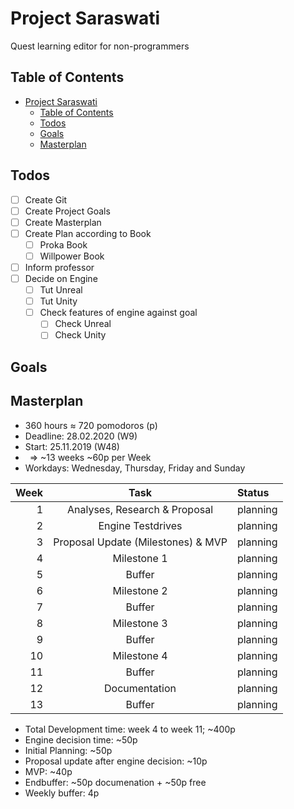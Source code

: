 # Project Saraswati

Quest learning editor for non-programmers

## Table of Contents

- [Project Saraswati](#project-saraswati)
  - [Table of Contents](#table-of-contents)
  - [Todos](#todos)
  - [Goals](#goals)
  - [Masterplan](#masterplan)

## Todos

- [ ] Create Git
- [ ] Create Project Goals
- [ ] Create Masterplan
- [ ] Create Plan according to Book
  - [ ] Proka Book
  - [ ] Willpower Book
- [ ] Inform professor
- [ ] Decide on Engine
  - [ ] Tut Unreal
  - [ ] Tut Unity
  - [ ] Check features of engine against goal
    - [ ] Check Unreal
    - [ ] Check Unity

## Goals

## Masterplan

- 360 hours $\approx$ 720 pomodoros (p)
- Deadline: 28.02.2020 (W9)
- Start: 25.11.2019 (W48)
- &ensp;$\Rightarrow$ ~13 weeks ~60p per Week
- Workdays: Wednesday, Thursday, Friday and Sunday

| Week |                Task                | Status   |
| ---: | :--------------------------------: | :------- |
|    1 |   Analyses, Research & Proposal    | planning |
|    2 |         Engine Testdrives          | planning |
|    3 | Proposal Update (Milestones) & MVP | planning |
|    4 |            Milestone 1             | planning |
|    5 |               Buffer               | planning |
|    6 |            Milestone 2             | planning |
|    7 |               Buffer               | planning |
|    8 |            Milestone 3             | planning |
|    9 |               Buffer               | planning |
|   10 |            Milestone 4             | planning |
|   11 |               Buffer               | planning |
|   12 |           Documentation            | planning |
|   13 |               Buffer               | planning |

- Total Development time: week 4 to week 11; ~400p
- Engine decision time: ~50p
- Initial Planning: ~50p
- Proposal update after engine decision: ~10p
- MVP: ~40p
- Endbuffer: ~50p documenation + ~50p free
- Weekly buffer: 4p

